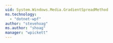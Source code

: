 ```yaml
---
uid: System.Windows.Media.GradientSpreadMethod
ms.technology: 
  - "dotnet-wpf"
author: "stevehoag"
ms.author: "shoag"
manager: "wpickett"
---
```

